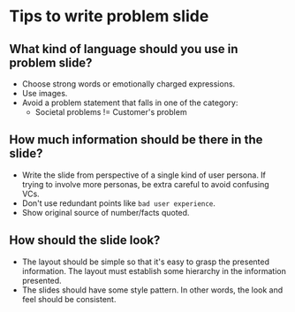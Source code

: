 # Tips to write problem slide

## What kind of language should you use in problem slide?

-   Choose strong words or emotionally charged expressions.
-   Use images.
-   Avoid a problem statement that falls in one of the category:
    -   Societal problems != Customer's problem

## How much information should be there in the slide?

-   Write the slide from perspective of a single kind of user persona. If trying to involve more personas, be extra careful to avoid confusing VCs.
-   Don't use redundant points like `bad user experience`.
-   Show original source of number/facts quoted.

## How should the slide look?

-   The layout should be simple so that it's easy to grasp the presented information. The layout must establish some hierarchy in the information presented.
-   The slides should have some style pattern. In other words, the look and feel should be consistent.
